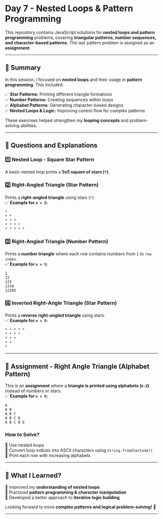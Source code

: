 # **Day 7 - Nested Loops & Pattern Programming**

This repository contains JavaScript solutions for **nested loops and pattern programming** problems, covering **triangular patterns, number sequences, and character-based patterns**. The last pattern problem is assigned as an **assignment**.

---

## **📌 Summary**

In this session, I focused on **nested loops** and their usage in **pattern programming**. This included:

✅ **Star Patterns:** Printing different triangle formations  
✅ **Number Patterns:** Creating sequences within loops  
✅ **Alphabet Patterns:** Generating character-based designs  
✅ **Nested Loops & Logic:** Improving control flow for complex patterns

These exercises helped strengthen my **looping concepts** and problem-solving abilities.

---

## **📂 Questions and Explanations**

### **1️⃣ Nested Loop - Square Star Pattern**

A basic nested loop prints a **5x5 square of stars (`*`)**.

### **2️⃣ Right-Angled Triangle (Star Pattern)**

Prints a **right-angled triangle** using stars (`*`).  
✅ **Example for `n = 5`:**

```
*
* *
* * *
* * * *
* * * * *
```

### **3️⃣ Right-Angled Triangle (Number Pattern)**

Prints a **number triangle** where each row contains numbers from `1` to `row index`.  
✅ **Example for `n = 5`:**

```
1
12
123
1234
12345
```

### **4️⃣ Inverted Right-Angle Triangle (Star Pattern)**

Prints a **reverse right-angled triangle** using stars.  
✅ **Example for `n = 5`:**

```
* * * * *
* * * *
* * *
* *
*
```

---

## **📌 Assignment - Right Angle Triangle (Alphabet Pattern)**

This is an **assignment** where a **triangle is printed using alphabets (`A-Z`)** instead of numbers or stars.  
✅ **Example for `n = 5`:**

```
A
A B
A B C
A B C D
A B C D E
```

### **How to Solve?**

🔹 Use nested loops  
🔹 Convert loop indices into ASCII characters using `String.fromCharCode()`  
🔹 Print each row with increasing alphabets

---

## **🚀 What I Learned?**

🔹 Improved my **understanding of nested loops**  
🔹 Practiced **pattern programming & character manipulation**  
🔹 Developed a better approach to **iterative logic building**

Looking forward to more **complex patterns and logical problem-solving!** 🚀

---
